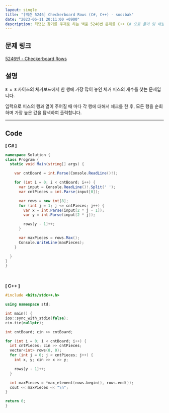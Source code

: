 ```yaml
---
layout: single
title: "[백준 5246] Checkerboard Rows (C#, C++) - soo:bak"
date: "2023-06-11 20:11:00 +0900"
description: 최댓값 찾기를 주제로 하는 백준 5246번 문제를 C++ C# 으로 풀이 및 해설
---
```


## 문제 링크
  [5246번 - Checkerboard Rows](https://www.acmicpc.net/problem/5246)

## 설명
`8 x 8` 사이즈의 체커보드에서 한 행에 가장 많이 놓인 체커 피스의 개수를 찾는 문제입니다. <br>

입력으로 피스의 행과 열이 주어질 때 마다 각 행에 대해서 체크를 한 후, 모든 행을 순회하며 가장 높은 값을 탐색하여 출력합니다. <br>

- - -

## Code
<b>[ C# ] </b>
<br>

  ```c#
namespace Solution {
  class Program {
    static void Main(string[] args) {

      var cntBoard = int.Parse(Console.ReadLine()!);

      for (int i = 0; i < cntBoard; i++) {
        var input = Console.ReadLine()!.Split(' ');
        var cntPieces = int.Parse(input[0]);

        var rows = new int[8];
        for (int j = 1; j <= cntPieces; j++) {
          var x = int.Parse(input[2 * j - 1]);
          var y = int.Parse(input[2 * j]);

          rows[y - 1]++;
        }

        var maxPieces = rows.Max();
        Console.WriteLine(maxPieces);
      }

    }
  }
}
  ```
<br><br>
<b>[ C++ ] </b>
<br>

  ```c++
#include <bits/stdc++.h>

using namespace std;

int main() {
  ios::sync_with_stdio(false);
  cin.tie(nullptr);

  int cntBoard; cin >> cntBoard;

  for (int i = 0; i < cntBoard; i++) {
    int cntPieces; cin >> cntPieces;
    vector<int> rows(8, 0);
    for (int j = 0; j < cntPieces; j++) {
      int x, y; cin >> x >> y;

      rows[y - 1]++;
    }

    int maxPieces = *max_element(rows.begin(), rows.end());
    cout << maxPieces << "\n";
  }

  return 0;
}
  ```

